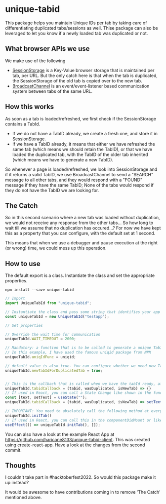 # unique-tabid

This package helps you maintain Unique IDs per tab by taking care of differentiating duplicated tabs/sessions as well. Thise package can also be leveraged to let you know if a newly loaded tab was duplicated or not.

## What browser APIs we use
We make use of the following
- [SessionStorage](https://developer.mozilla.org/en-US/docs/Web/API/Window/sessionStorage) is a Key-Value browser storage that is maintained per tab, per URL. But the only catch here is that when the tab is duplicated, the SessionStorage of the old tab is copied over to the new tab.
- [BroadcastChannel](https://developer.mozilla.org/en-US/docs/Web/API/BroadcastChannel) is an event/event-listener based communication system between tabs of the same URL.

## How this works
As soon as a tab is loaded/refreshed, we first check if the SessionStorage contains a TabId.
- If we do not have a TabID already, we create a fresh one, and store it in SessionStorage.
- If we have a TabID already, it means that either we have refreshed the same tab (which means we should retain the TabID), or that we have loaded the duplicated tab, with the TabID of the older tab inherited (which means we have to generate a new TabID).

So whenever a page is loaded/refreshed, we look into SessionStorage and if it returns a valid TabID, we use BroadcastChannel to send a "SEARCH" message to all other tabs, and they would respond with a "FOUND" message if they have the same TabID; None of the tabs would respond if they do not have the TabID we are looking for.


## The Catch
So in this second scenario where a new tab was loaded without duplication, we would not receive any response from the other tabs... So how long to wait till we assume that no duplication has occured...? For now we have kept this as a property that you can configure, with the default set at 1 second.

This means that when we use a debugger and pause execution at the right (or wrong) time, we could mess up this operation.

## How to use
The default export is a class. Instantiate the class and set the appropriate properties.

```console
npm install --save unique-tabid
```

```js
// Import
import UniqueTabId from "unique-tabid";

// Instantiate the class and pass some string that identifies your app
const uniqueTabId = new UniqueTabId("testapp");

// Set properties

// Override the wait time for communication
uniqueTabId.WAIT_TIMEOUT = 2000;

// Mandatory: a function that is to be called to generate a unique TabID.
// In this example, I have used the famous uniqid package from NPM
uniqueTabId.uniqIdFunc = uniqid;

// default value is also true. You can configure whether we need new TabIDs for duplicated tabs
uniqueTabId.newTabIdForDuplicatedTab = true;


// This is the callback that is called when we have the tabId ready, after all the communications
uniqueTabId.tabidCallback = (tabid, wasDuplicated, isNewTab) => {}
// If used in React, you can call a State Change like shown in the functional React example below.
const [text, setText] = useState("");
uniqueTabId.tabidCallback = (tabid, wasDuplicated, isNewTab) => setText(`TabId: ${tabid}; Duplicated: ${wasDuplicated}; New Tab: ${isNewTab}`);

// IMPORTANT: You need to absolutely call the following method at every tab initialization. This is the main process.
uniqueTabId.initTab()
// If used in React, you can call this in the componentDidMount or like in the following functional React equivalent.
useEffect(() => uniqueTabId.initTab(), []);
```

You can also have a look at the example React App at https://github.com/haricane8133/unique-tabid-client. This was created using create-react-app. Have a look at the changes from the second commit.

## Thoughts
I couldn't take part in #hacktoberfest2022. So would this package make it up instead?

It would be awesome to have contributions coming in to remove 'The Catch' mentioned above.